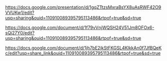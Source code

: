 https://docs.google.com/presentation/d/1gqZTtzsMxraBsYX8uAsRWF42O9VVUKw1/edit?usp=sharing&ouid=110910089395795113486&rtpof=true&sd=true


https://docs.google.com/document/d/1f79vVnjWQSH24V51Jm8OFOx6-sQj27Y0/edit?usp=sharing&ouid=110910089395795113486&rtpof=true&sd=true

https://docs.google.com/document/d/1jh7bE2jkStFKGSL4KlkkAn0f7JfBQeKc/edit?usp=share_link&ouid=110910089395795113486&rtpof=true&sd=true
